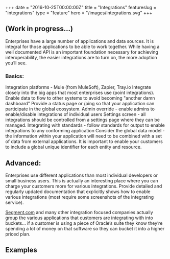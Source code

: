 +++
date = "2016-10-25T00:00:00Z"
title = "Integrations"
featureslug = "integrations"
type = "feature"
hero = "/images/integrations.svg"
+++

## (Work in progress…)
Enterprises have a large number of applications and data sources. It is integral for those applications to be able to work together. While having a well documented API is an important foundation necessary for achieving interoperability, the easier integrations are to turn on, the more adoption you’ll see.

### Basics:
Integration platforms - Mule (from MuleSoft), Zapier, Tray.io
Integrate closely into the big apps that most enterprises use (point integrations).
Enable data to flow to other systems to avoid becoming "another damn dashboard"
Provide a status page or /ping so that your application can participate in the global ecosystem.
Admin override - enable admins to enable/disable integrations of individual users
Settings screen - all integrations should be controlled from a settings page where they can be managed.
Integrating with standards - follow standards for output to enable integrations to any conforming application
Consider the global data model - the information within your application will need to be combined with a set of data from external applications. It is important to enable your customers to include a global unique identifier for each entity and resource.

## Advanced:
Enterprises use different applications than most individual developers or small business users. This is actually an interesting place where you can charge your customers more for various integrations.
Provide detailed and regularly updated documentation that explicitly shows how to enable various integrations (most require some screenshots of the integrating service).

[Segment.com](http://segment.com/) and many other integration focused companies actually group the various applications that customers are integrating with into buckets… if a customer is using a piece of Oracle’s suite they know they’re spending a lot of money on that software so they can bucket it into a higher priced plan.

## Examples

